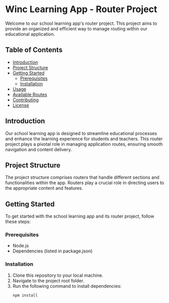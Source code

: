 
# Winc Learning App - Router Project

Welcome to our school learning app's router project. This project aims to provide an organized and efficient way to manage routing within our educational application.

## Table of Contents

- [Introduction](#introduction)
- [Project Structure](#project-structure)
- [Getting Started](#getting-started)
  - [Prerequisites](#prerequisites)
  - [Installation](#installation)
- [Usage](#usage)
- [Available Routes](#available-routes)
- [Contributing](#contributing)
- [License](#license)

## Introduction

Our school learning app is designed to streamline educational processes and enhance the learning experience for students and teachers. This router project plays a pivotal role in managing application routes, ensuring smooth navigation and content delivery.

## Project Structure

The project structure comprises routers that handle different sections and functionalities within the app. Routers play a crucial role in directing users to the appropriate content and features.

## Getting Started

To get started with the school learning app and its router project, follow these steps:

### Prerequisites

- Node.js
- Dependencies (listed in package.json)

### Installation

1. Clone this repository to your local machine.
2. Navigate to the project root folder.
3. Run the following command to install dependencies:
   ```bash
   npm install
   ```
````
